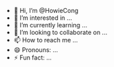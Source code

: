 - 👋 Hi, I’m @HowieCong
- 👀 I’m interested in ...
- 🌱 I’m currently learning ...
- 💞️ I’m looking to collaborate on ...
- 📫 How to reach me ...
- 😄 Pronouns: ...
- ⚡ Fun fact: ...

<!---
HowieCong/HowieCong is a ✨ special ✨ repository because its `README.md` (this file) appears on your GitHub profile.
You can click the Preview link to take a look at your changes.
--->

